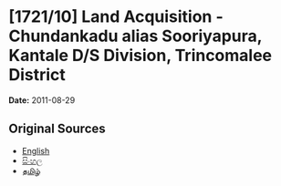 # [1721/10] Land Acquisition - Chundankadu alias Sooriyapura, Kantale D/S Division, Trincomalee District

**Date:** 2011-08-29

## Original Sources

- [English](https://documents.gov.lk/view/extra-gazettes/2011/8/1721-10_E.pdf)
- [සිංහල](https://documents.gov.lk/view/extra-gazettes/2011/8/1721-10_S.pdf)
- [தமிழ்](https://documents.gov.lk/view/extra-gazettes/2011/8/1721-10_T.pdf)

